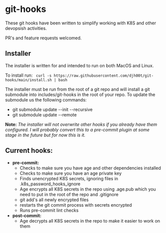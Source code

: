 # git-hooks
These git hooks have been written to simplify working with K8S and other devopsish activities.

PR's and feature requests welcomed. 

## Installer
The installer is written for and intended to run on both MacOS and Linux.

To install run:
``` curl -s https://raw.githubusercontent.com/djh00t/git-hooks/main/install.sh | bash```

The installer must be run from the root of a git repo and will install a git submodule into  includes/git-hooks in the root of your repo. To update the submodule us the following commands:
  - git submodule update --init --recursive
  - git submodule update --remote

**Note:** *The installer will not overwrite other hooks if you already have them configured. I will probably convert this to a pre-commit plugin at some stage in the future but for now this is it.*

## Current hooks:
- **pre-commit:**
  - Checks to make sure you have age and other dependencies installed
  - Checks to make sure you have an age private key
  - Finds unencrypted K8S secrets, ignoring files in .k8s_password_hooks_ignore
  - Age encrypts all K8S secrets in the repo using .age.pub which you need to put in the root of the repo and .gitignore
  - git add's all newly encrypted files
  - restarts the git commit process with secrets encrypted
  - Runs pre-commit lint checks
- **post-commit:**
  - Age decrypts all K8S secrets in the repo to make it easier to work on them
